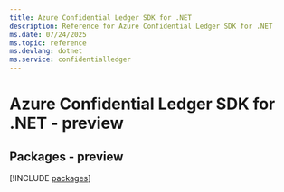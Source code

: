 ```yaml
---
title: Azure Confidential Ledger SDK for .NET
description: Reference for Azure Confidential Ledger SDK for .NET
ms.date: 07/24/2025
ms.topic: reference
ms.devlang: dotnet
ms.service: confidentialledger
---
```

# Azure Confidential Ledger SDK for .NET - preview
## Packages - preview
[!INCLUDE [packages](confidential-ledger-index.md)]